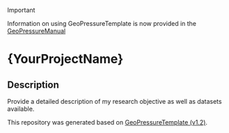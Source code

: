 > [!IMPORTANT]
> Information on using GeoPressureTemplate is now provided in the [GeoPressureManual](https://raphaelnussbaumer.com/GeoPressureManual/geopressuretemplate-intro.html)

# {YourProjectName}

## Description

Provide a detailed description of my research objective as well as datasets available.

This repository was generated based on [GeoPressureTemplate (v1.2)](https://github.com/Rafnuss/GeoPressureTemplate).

